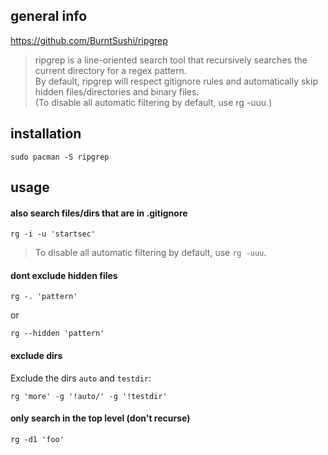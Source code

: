 ## general info

https://github.com/BurntSushi/ripgrep

> ripgrep is a line-oriented search tool that recursively searches the current directory for a regex pattern.\
By default, ripgrep will respect gitignore rules and automatically skip hidden files/directories and binary files.\
(To disable all automatic filtering by default, use rg -uuu.)

## installation

```
sudo pacman -S ripgrep
```

## usage

#### also search files/dirs that are in .gitignore

```
rg -i -u 'startsec'
```

> To disable all automatic filtering by default, use `rg -uuu`.

#### dont exclude hidden files

```
rg -. 'pattern'
```
or
```
rg --hidden 'pattern'
```

#### exclude dirs

Exclude the dirs `auto` and `testdir`:
```
rg 'more' -g '!auto/' -g '!testdir'
```

#### only search in the top level (don't recurse)

```
rg -d1 'foo'
```
